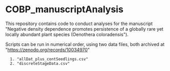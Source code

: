 # COBP_manuscriptAnalysis
This repository contains code to conduct analyses for the manuscript 
"Negative density dependence promotes persistence of a globally rare yet locally abundant plant species (Oenothera coloradensis"). 

Scripts can be run in numerical order, using two data files, both archived at "https://zenodo.org/records/10034970"

      1. "allDat_plus_contSeedlings.csv"
      2. "discreteStageData.csv"
